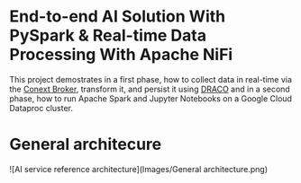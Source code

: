 # End-to-end AI Solution With PySpark & Real-time Data Processing With Apache NiFi

This project demostrates in a first phase, how to collect data in real-time via the [Conext Broker](https://fiware-orion.readthedocs.io/en/master/), transform it, and persist it using [DRACO](https://github.com/ging/fiware-draco) and in a second phase, how to run Apache Spark and Jupyter Notebooks on a Google Cloud Dataproc cluster. 


# General architecure 

![AI service reference architecture](Images/General architecture.png)

